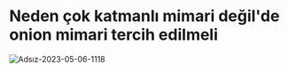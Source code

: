 # Neden çok katmanlı mimari değil'de onion mimari tercih edilmeli 
![Adsız-2023-05-06-1118](https://user-images.githubusercontent.com/113437788/236707195-fdf82926-0f5b-48b4-b0fd-72b3c49e0088.png)



